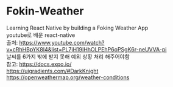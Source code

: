 # Fokin-Weather
Learning React Native by building a Foking Weather App <br />
youtube로 배운 react-native<br />
출처: https://www.youtube.com/watch?v=cRhHBpYK8I4&list=PL7jH19IHhOLPEhP6oPSgK6r-neUVVA-pi<br />
날씨를 6가지 밖에 받지 못해 예외 상황 처리 해주어야함<br />
참고: https://docs.expo.io/ <br />
https://uigradients.com/#DarkKnight <br/>
https://openweathermap.org/weather-conditions <br/>
